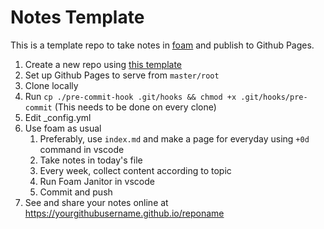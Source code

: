 # Notes Template

This is a template repo to take notes in [foam](https://foambubble.github.io/foam/) and publish to Github Pages.

1. Create a new repo using [this template](https://github.com/DhruvaSambrani/notes-template/generate)
2. Set up Github Pages to serve from `master/root`
3. Clone locally
4. Run `cp ./pre-commit-hook .git/hooks && chmod +x .git/hooks/pre-commit` (This needs to be done on every clone)
5. Edit _config.yml
6. Use foam as usual
    1. Preferably, use `index.md` and make a page for everyday using `+0d` command in vscode
    2. Take notes in today's file
    3. Every week, collect content according to topic
    4. Run Foam Janitor in vscode
    5. Commit and push
7. See and share your notes online at https://yourgithubusername.github.io/reponame

